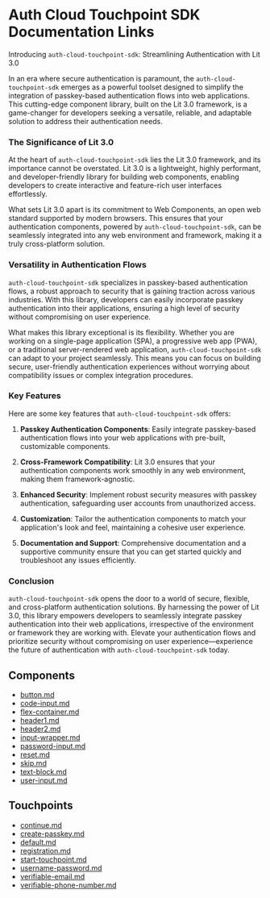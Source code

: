 # Auth Cloud Touchpoint SDK Documentation Links

Introducing `auth-cloud-touchpoint-sdk`: Streamlining Authentication with Lit 3.0

In an era where secure authentication is paramount, the `auth-cloud-touchpoint-sdk` emerges as a powerful toolset designed to simplify the integration of passkey-based authentication flows into web applications. This cutting-edge component library, built on the Lit 3.0 framework, is a game-changer for developers seeking a versatile, reliable, and adaptable solution to address their authentication needs.

### The Significance of Lit 3.0

At the heart of `auth-cloud-touchpoint-sdk` lies the Lit 3.0 framework, and its importance cannot be overstated. Lit 3.0 is a lightweight, highly performant, and developer-friendly library for building web components, enabling developers to create interactive and feature-rich user interfaces effortlessly.

What sets Lit 3.0 apart is its commitment to Web Components, an open web standard supported by modern browsers. This ensures that your authentication components, powered by `auth-cloud-touchpoint-sdk`, can be seamlessly integrated into any web environment and framework, making it a truly cross-platform solution.

### Versatility in Authentication Flows

`auth-cloud-touchpoint-sdk` specializes in passkey-based authentication flows, a robust approach to security that is gaining traction across various industries. With this library, developers can easily incorporate passkey authentication into their applications, ensuring a high level of security without compromising on user experience.

What makes this library exceptional is its flexibility. Whether you are working on a single-page application (SPA), a progressive web app (PWA), or a traditional server-rendered web application, `auth-cloud-touchpoint-sdk` can adapt to your project seamlessly. This means you can focus on building secure, user-friendly authentication experiences without worrying about compatibility issues or complex integration procedures.

### Key Features

Here are some key features that `auth-cloud-touchpoint-sdk` offers:

1. **Passkey Authentication Components**: Easily integrate passkey-based authentication flows into your web applications with pre-built, customizable components.

2. **Cross-Framework Compatibility**: Lit 3.0 ensures that your authentication components work smoothly in any web environment, making them framework-agnostic.

3. **Enhanced Security**: Implement robust security measures with passkey authentication, safeguarding user accounts from unauthorized access.

4. **Customization**: Tailor the authentication components to match your application's look and feel, maintaining a cohesive user experience.

5. **Documentation and Support**: Comprehensive documentation and a supportive community ensure that you can get started quickly and troubleshoot any issues efficiently.

### Conclusion

`auth-cloud-touchpoint-sdk` opens the door to a world of secure, flexible, and cross-platform authentication solutions. By harnessing the power of Lit 3.0, this library empowers developers to seamlessly integrate passkey authentication into their web applications, irrespective of the environment or framework they are working with. Elevate your authentication flows and prioritize security without compromising on user experience—experience the future of authentication with `auth-cloud-touchpoint-sdk` today.

## Components

- [button.md](components/button.md)
- [code-input.md](components/code-input.md)
- [flex-container.md](components/flex-container.md)
- [header1.md](components/header1.md)
- [header2.md](components/header2.md)
- [input-wrapper.md](components/input-wrapper.md)
- [password-input.md](components/password-input.md)
- [reset.md](components/reset.md)
- [skip.md](components/skip.md)
- [text-block.md](components/text-block.md)
- [user-input.md](components/user-input.md)

## Touchpoints

- [continue.md](touchpoints/continue.md)
- [create-passkey.md](touchpoints/create-passkey.md)
- [default.md](touchpoints/default.md)
- [registration.md](touchpoints/registration.md)
- [start-touchpoint.md](touchpoints/start-touchpoint.md)
- [username-password.md](touchpoints/username-password.md)
- [verifiable-email.md](touchpoints/verifiable-email.md)
- [verifiable-phone-number.md](touchpoints/verifiable-phone-number.md)
